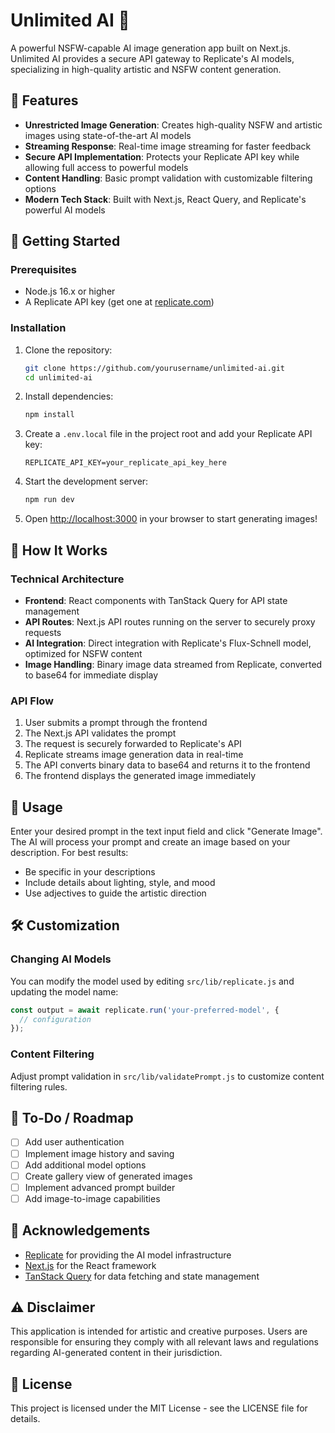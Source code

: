 # Unlimited AI 🔞

A powerful NSFW-capable AI image generation app built on Next.js. Unlimited AI provides a secure API gateway to Replicate's AI models, specializing in high-quality artistic and NSFW content generation.

## 🌟 Features

- **Unrestricted Image Generation**: Creates high-quality NSFW and artistic images using state-of-the-art AI models
- **Streaming Response**: Real-time image streaming for faster feedback
- **Secure API Implementation**: Protects your Replicate API key while allowing full access to powerful models
- **Content Handling**: Basic prompt validation with customizable filtering options
- **Modern Tech Stack**: Built with Next.js, React Query, and Replicate's powerful AI models

## 🚀 Getting Started

### Prerequisites

- Node.js 16.x or higher
- A Replicate API key (get one at [replicate.com](https://replicate.com))

### Installation

1. Clone the repository:

   ```bash
   git clone https://github.com/yourusername/unlimited-ai.git
   cd unlimited-ai
   ```

2. Install dependencies:

   ```bash
   npm install
   ```

3. Create a `.env.local` file in the project root and add your Replicate API key:

   ```
   REPLICATE_API_KEY=your_replicate_api_key_here
   ```

4. Start the development server:

   ```bash
   npm run dev
   ```

5. Open [http://localhost:3000](http://localhost:3000) in your browser to start generating images!

## 🔧 How It Works

### Technical Architecture

- **Frontend**: React components with TanStack Query for API state management
- **API Routes**: Next.js API routes running on the server to securely proxy requests
- **AI Integration**: Direct integration with Replicate's Flux-Schnell model, optimized for NSFW content
- **Image Handling**: Binary image data streamed from Replicate, converted to base64 for immediate display

### API Flow

1. User submits a prompt through the frontend
2. The Next.js API validates the prompt
3. The request is securely forwarded to Replicate's API
4. Replicate streams image generation data in real-time
5. The API converts binary data to base64 and returns it to the frontend
6. The frontend displays the generated image immediately

## 🎯 Usage

Enter your desired prompt in the text input field and click "Generate Image". The AI will process your prompt and create an image based on your description. For best results:

- Be specific in your descriptions
- Include details about lighting, style, and mood
- Use adjectives to guide the artistic direction

## 🛠️ Customization

### Changing AI Models

You can modify the model used by editing `src/lib/replicate.js` and updating the model name:

```javascript
const output = await replicate.run('your-preferred-model', {
  // configuration
});
```

### Content Filtering

Adjust prompt validation in `src/lib/validatePrompt.js` to customize content filtering rules.

## 📝 To-Do / Roadmap

- [ ] Add user authentication
- [ ] Implement image history and saving
- [ ] Add additional model options
- [ ] Create gallery view of generated images
- [ ] Implement advanced prompt builder
- [ ] Add image-to-image capabilities

## 🙏 Acknowledgements

- [Replicate](https://replicate.com) for providing the AI model infrastructure
- [Next.js](https://nextjs.org) for the React framework
- [TanStack Query](https://tanstack.com/query) for data fetching and state management

## ⚠️ Disclaimer

This application is intended for artistic and creative purposes. Users are responsible for ensuring they comply with all relevant laws and regulations regarding AI-generated content in their jurisdiction.

## 📄 License

This project is licensed under the MIT License - see the LICENSE file for details.

